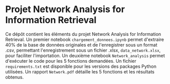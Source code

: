 # Projet Network Analysis for Information Retrieval

Ce dépôt contient les éléments du projet Network Analysis for Information Retrieval. Un premier notebook `chargement_donnees.ipynb` permet d'extraire 40% de la base de données originales et de l'enregistrer sous un format .csv, permettant l'enregistrement sous un fichier .xlsx, `data_network.xlsx`, pour faciliter l'importation. Un deuxième notebook `Network_analysis` permet d'exécuter le code pour les 5 fonctions demandées. Un fichier `requirements.txt` est disponible pour les versions des packages Python utilisées. Un rapport `Network.pdf` détaille les 5 fonctions et les résultats obtenus.
